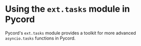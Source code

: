 # Using the ``ext.tasks`` module in Pycord
Pycord's ``ext.tasks`` module provides a toolkit for more advanced `asyncio.tasks` functions in Pycord.
